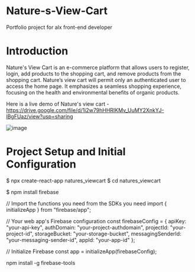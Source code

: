 # Nature-s-View-Cart
Portfolio project for alx front-end developer

# Introduction
Nature's View Cart is an e-commerce platform that allows users to register, login, add products to the shopping cart, and remove products from the shopping cart. Nature’s view cart will permit only an authenticated user to access the home page. It emphasizes a seamless shopping experience, focusing on the health and environmental benefits of organic products.

Here is a live demo of Nature's view cart - https://drive.google.com/file/d/1i2w79hHHRIKMv_UuMY2XnkYJ-lBgFUaz/view?usp=sharing

![image](https://github.com/Thumeka/Nature-s-View-Cart/assets/128834708/21ff949e-1ddf-46e4-abba-f0575973188a)

# Project Setup and Initial Configuration
$ npx create-react-app natures_viewcart
$ cd natures_viewcart

$ npm install firebase

// Import the functions you need from the SDKs you need
import { initializeApp } from "firebase/app";

// Your web app's Firebase configuration
const firebaseConfig = {
  apiKey: "your-api-key",
  authDomain: "your-project-authdomain",
  projectId: "your-project-id",
  storageBucket: "your-storage-bucket",
  messagingSenderId: "your-messaging-sender-id",
  appId: "your-app-id"
};

// Initialize Firebase
const app = initializeApp(firebaseConfig);


npm install -g firebase-tools
